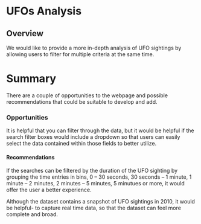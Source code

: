 # UFOs Analysis

## Overview
  We would like to provide a more in-depth analysis of UFO sightings by allowing users to filter for multiple criteria at the same time.

# Summary
There are a couple of opportunities to the webpage and possible recommendations that could be suitable to develop and add.

### Opportunities
It is helpful that you can filter through the data, but it would be helpful if the search filter boxes would include a dropdown so that users can easily select the data contained within those fields to better utilize. 

#### Recommendations
If the searches can be filtered by the duration of the UFO sighting by grouping the time entries in bins, 0 – 30 seconds, 30 seconds – 1 minute, 1 minute – 2 minutes, 2 minutes – 5 minutes, 5 minutues or more, it would offer the user a better experience.

Although the dataset contains a snapshot of UFO sightings in 2010, it would be helpful- to capture real time data, so that the dataset can feel more complete and broad.
